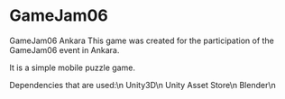 # GameJam06
GameJam06 Ankara
This game was created for the participation of the GameJam06 event in Ankara.

It is a simple mobile puzzle game.

Dependencies that are used:\n
  Unity3D\n
  Unity Asset Store\n
  Blender\n
